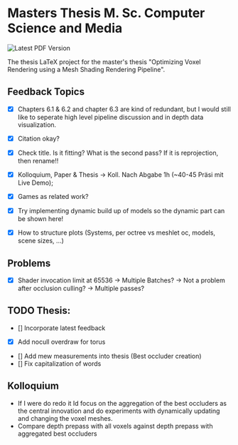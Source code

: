 # Masters Thesis M. Sc. Computer Science and Media

![Latest PDF Version](https://github.com/FreddyOm/MScThesis/actions/workflows/latex-to-pdf.yml/badge.svg)

The thesis LaTeX project for the master's thesis "Optimizing Voxel Rendering using a Mesh Shading Rendering Pipeline".


## Feedback Topics

- [x] Chapters 6.1 & 6.2 and chapter 6.3 are kind of redundant, but I would still like to seperate high level 
pipeline discussion and in depth data visualization.
- [x] Citation okay?
- [x] Check title. Is it fitting? What is the second pass? If it is reprojection, then rename!!
- [x] Kolloquium, Paper & Thesis -> Koll. Nach Abgabe 1h (~40-45 Präsi mit Live Demo); 
- [x] Games as related work?
- [x] Try implementing dynamic build up of models so the dynamic part can be shown here!
- [x] How to structure plots (Systems, per octree vs meshlet oc, models, scene sizes, ...)


## Problems

- [x] Shader invocation limit at 65536 -> Multiple Batches? -> Not a problem after occlusion culling? -> Multiple passes?


## TODO Thesis: 
- [] Incorporate latest feedback
- [x] Add nocull overdraw for torus
- [] Add mew measurements into thesis (Best occluder creation)
- [] Fix capitalization of words

## Kolloquium

- If I were do redo it Id focus on the aggregation of the best occluders as the central innovation
and do experiments with dynamically updating and changing the voxel meshes.
- Compare depth prepass with all voxels against depth prepass with aggregated best occluders
